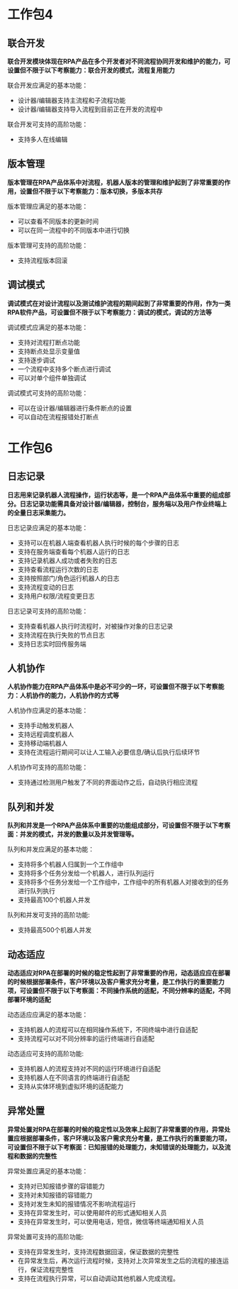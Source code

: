# 工作包4
## 联合开发

**联合开发模块体现在RPA产品在多个开发者对不同流程协同开发和维护的能力，可设置但不限于以下考察能力：联合开发的模式，流程复用能力**

联合开发应满足的基本功能：
* 设计器/编辑器支持主流程和子流程功能
* 设计器/编辑器支持导入流程到目前正在开发的流程中

联合开发可支持的高阶功能：
* 支持多人在线编辑

## 版本管理
**版本管理在RPA产品体系中对流程，机器人版本的管理和维护起到了非常重要的作用，设置但不限于以下考察能力：版本切换，多版本共存**

版本管理应满足的基本功能：
* 可以查看不同版本的更新时间
* 可以在同一流程中的不同版本中进行切换

版本管理可支持的高阶功能：
* 支持流程版本回滚

## 调试模式
**调试模式在对设计流程以及测试维护流程的期间起到了非常重要的作用，作为一类RPA软件产品，可设置但不限于以下考察能力：调试的模式，调试的方法等**

调试模式应满足的基本功能：
* 支持对流程打断点功能
* 支持断点处显示变量值
* 支持逐步调试
* 一个流程中支持多个断点进行调试
* 可以对单个组件单独调试

调试模式可支持的高阶功能：
* 可以在设计器/编辑器进行条件断点的设置
* 可以自动在流程报错处打断点




# 工作包6

## 日志记录

**日志用来记录机器人流程操作，运行状态等，是一个RPA产品体系中重要的组成部分。日志记录功能需具备对设计器/编辑器，控制台，服务端以及用户作业终端上的全量日志采集能力。**

日志记录应满足的基本功能：
* 支持可以在机器人端查看机器人执行时候的每个步骤的日志
* 支持在服务端查看每个机器人运行的日志
* 支持记录机器人成功或者失败的日志
* 支持查看流程运行次数的日志
* 支持按照部门/角色运行机器人的日志
* 支持流程变动的日志
* 支持用户权限/流程变更日志

日志记录可支持的高阶功能：
* 支持查看机器人执行时流程时，对被操作对象的日志记录
* 支持流程在执行失败的节点日志
* 支持日志实时回传服务端
## 人机协作
**人机协作能力在RPA产品体系中是必不可少的一环，可设置但不限于以下考察能力：人机协作的能力，人机协作的方式等**

人机协作应满足的基本功能：
* 支持手动触发机器人
* 支持远程调度机器人
* 支持移动端机器人
* 支持在流程运行期间可以让人工输入必要信息/确认后执行后续环节

人机协作可支持的高阶功能：
* 支持通过检测用户触发了不同的界面动作之后，自动执行相应流程

## 队列和并发
**队列和并发是一个RPA产品体系中重要的功能组成部分，可设置但不限于以下考察面：并发的模式，并发的数量以及并发管理等。**

队列和并发应满足的基本功能：
* 支持将多个机器人归属到一个工作组中
* 支持将多个任务分发给一个机器人，进行队列运行
* 支持将多个任务分发给一个工作组中，工作组中的所有机器人对接收到的任务进行队列执行
* 支持最高100个机器人并发

队列和并发可支持的高阶功能:
* 支持最高500个机器人并发
## 动态适应
**动态适应对RPA在部署的时候的稳定性起到了非常重要的作用，动态适应应在部署的时候根据部署条件，客户环境以及客户需求充分考量，是工作执行的重要能力项，可设置但不限于以下考察面：不同操作系统的适配，不同分辨率的适配，不同部署环境的适配**

动态适应应满足的基本功能：
* 支持机器人的流程可以在相同操作系统下，不同终端中进行自适配
* 支持流程可以对不同分辨率的运行终端进行自适配

动态适应可支持的高阶功能:
* 支持机器人的流程支持对不同的运行环境进行自适配
* 支持机器人在不同语言的终端进行自适配
* 支持从实体环境到虚拟环境的适配能力

## 异常处置
**异常处置对RPA在部署的时候的稳定性以及效率上起到了非常重要的作用，异常处置应根据部署条件，客户环境以及客户需求充分考量，是工作执行的重要能力项，可设置但不限于以下考察面：已知报错的处理能力，未知错误的处理能力，以及流程和数据的完整性**

异常处置应满足的基本功能：
* 支持对已知报错步骤的容错能力
* 支持对未知报错的容错能力
* 支持对发生未知的报错情况不影响流程运行
* 支持在异常发生时，可以使用邮件的形式通知相关人员
* 支持在异常发生时，可以使用电话，短信，微信等终端通知相关人员

异常处置可支持的高阶功能:
* 支持在异常发生时，支持流程数据回滚，保证数据的完整性
* 在异常发生后，再次运行流程时候，支持对上次异常发生之后的流程的接连运行，保证流程完整性
* 支持在流程执行异常，可以自动调动其他机器人完成流程。





